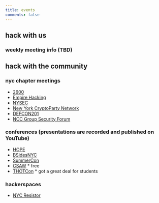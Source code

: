 ```yaml
---
title: events
comments: false
---
```

## hack with us
### weekly meeting info (TBD)

## hack with the community
### nyc chapter meetings
+ [2600](http://nyc2600.net/about/)
+ [Empire Hacking](https://www.meetup.com/Empire-Hacking/)
+ [NYSEC](https://twitter.com/nysecsec)
+ [New York CryptoParty Network](https://www.meetup.com/New-York-Cryptoparty-Network/)
+ [DEFCON201](https://medium.com/@defcon201)
+ [NCC Group Security Forum](https://www.meetup.com/NCCOpenForumNYC/)

### conferences (presentations are recorded and published on YouTube)
+ [HOPE](https://hope.net/)
+ [BSidesNYC](https://bsidesnyc.org/)
+ [SummerCon](https://www.summercon.org/)
+ [CSAW](https://csaw.engineering.nyu.edu/) * free
+ [THOTCon](https://thotcon.org/) * got a great deal for students

### hackerspaces
+ [NYC Resistor](https://www.eventbrite.com/o/nyc-resistor-52408308)
